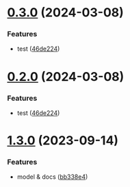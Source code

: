 

# [0.3.0](https://github.com/sharebravery/openapi-genuu/compare/v0.1.6...v0.3.0) (2024-03-08)


### Features

*  test ([46de224](https://github.com/sharebravery/openapi-genuu/commit/46de2247f89c8ed10dcecaa2a27cf35828cc8165))

# [0.2.0](https://github.com/sharebravery/openapi-genuu/compare/v0.1.6...v0.2.0) (2024-03-08)


### Features

*  test ([46de224](https://github.com/sharebravery/openapi-genuu/commit/46de2247f89c8ed10dcecaa2a27cf35828cc8165))

# [1.3.0](https://github.com/sharebravery/openapi2typescript/compare/v1.2.0...v1.3.0) (2023-09-14)


### Features

* model & docs ([bb338e4](https://github.com/sharebravery/openapi2typescript/commit/bb338e464bb2ffa398b2a5cd2a063127c800e8ee))